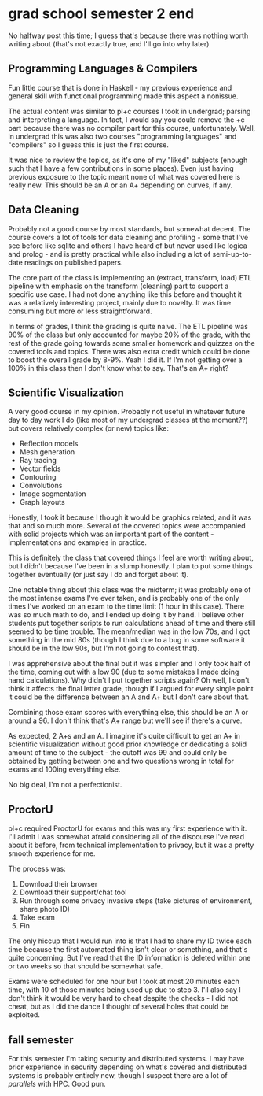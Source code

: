 # grad school semester 2 end

No halfway post this time; I guess that's because there was nothing worth
writing about (that's not exactly true, and I'll go into why later)

## Programming Languages & Compilers

Fun little course that is done in Haskell - my previous experience and general
skill with functional programming made this aspect a nonissue.

The actual content was similar to pl+c courses I took in undergrad; parsing and
interpreting a language. In fact, I would say you could remove the +c part
because there was no compiler part for this course, unfortunately. Well, in
undergrad this was also two courses "programming languages" and "compilers" so I
guess this is just the first course.

It was nice to review the topics, as it's one of my "liked" subjects (enough
such that I have a few contributions in some places). Even just having previous
exposure to the topic meant none of what was covered here is really new. This
should be an A or an A+ depending on curves, if any.

## Data Cleaning

Probably not a good course by most standards, but somewhat decent. The course
covers a lot of tools for data cleaning and profiling - some that I've see
before like sqlite and others I have heard of but never used like logica and
prolog - and is pretty practical while also including a lot of semi-up-to-date
readings on published papers.

The core part of the class is implementing an (extract, transform, load) ETL
pipeline with emphasis on the transform (cleaning) part to support a specific
use case. I had not done anything like this before and thought it was a
relatively interesting project, mainly due to novelty. It was time consuming but
more or less straightforward.

In terms of grades, I think the grading is quite naive. The ETL pipeline was 90%
of the class but only accounted for maybe 20% of the grade, with the rest of the
grade going towards some smaller homework and quizzes on the covered tools and
topics. There was also extra credit which could be done to boost the overall
grade by 8-9%. Yeah I did it. If I'm not getting over a 100% in this class then
I don't know what to say. That's an A+ right?

## Scientific Visualization

A very good course in my opinion. Probably not useful in whatever future day to
day work I do (like most of my undergrad classes at the moment??) but covers
relatively complex (or new) topics like:

- Reflection models
- Mesh generation
- Ray tracing
- Vector fields
- Contouring
- Convolutions
- Image segmentation
- Graph layouts

Honestly, I took it because I though it would be graphics related, and it was
that and so much more. Several of the covered topics were accompanied with solid
projects which was an important part of the content - implementations and
examples in practice.

This is definitely the class that covered things I feel are worth writing about,
but I didn't because I've been in a slump honestly. I plan to put some things
together eventually (or just say I do and forget about it).

One notable thing about this class was the midterm; it was probably one of the
most intense exams I've ever taken, and is probably one of the only times I've
worked on an exam to the time limit (1 hour in this case). There was so much
math to do, and I ended up doing it by hand. I believe other students put
together scripts to run calculations ahead of time and there still seemed to be
time trouble. The mean/median was in the low 70s, and I got something in the mid
80s (though I think due to a bug in some software it should be in the low 90s,
but I'm not going to contest that).

I was apprehensive about the final but it was simpler and I only took half of
the time, coming out with a low 90 (due to some mistakes I made doing hand
calculations). Why didn't I put together scripts again? Oh well, I don't think
it affects the final letter grade, though if I argued for every single point it
could be the difference between an A and A+ but I don't care about that.

Combining those exam scores with everything else, this should be an A or around
a 96. I don't think that's A+ range but we'll see if there's a curve.

As expected, 2 A+s and an A. I imagine it's quite difficult to get an A+ in
scientific visualization without good prior knowledge or dedicating a solid
amount of time to the subject - the cutoff was 99 and could only be obtained by
getting between one and two questions wrong in total for exams and 100ing
everything else.

No big deal, I'm not a perfectionist.

## ProctorU

pl+c required ProctorU for exams and this was my first experience with it. I'll
admit I was somewhat afraid considering all of the discourse I've read about it
before, from technical implementation to privacy, but it was a pretty smooth
experience for me.

The process was:

1. Download their browser
2. Download their support/chat tool
3. Run through some privacy invasive steps (take pictures of environment, share
   photo ID)
4. Take exam
5. Fin

The only hiccup that I would run into is that I had to share my ID twice each
time because the first automated thing isn't clear or something, and that's
quite concerning. But I've read that the ID information is deleted within one or
two weeks so that should be somewhat safe.

Exams were scheduled for one hour but I took at most 20 minutes each time, with
10 of those minutes being used up due to step 3. I'll also say I don't think it
would be very hard to cheat despite the checks - I did not cheat, but as I did
the dance I thought of several holes that could be exploited.

## fall semester

For this semester I'm taking security and distributed systems. I may have prior
experience in security depending on what's covered and distributed systems is
probably entirely new, though I suspect there are a lot of _parallels_ with HPC.
Good pun.
